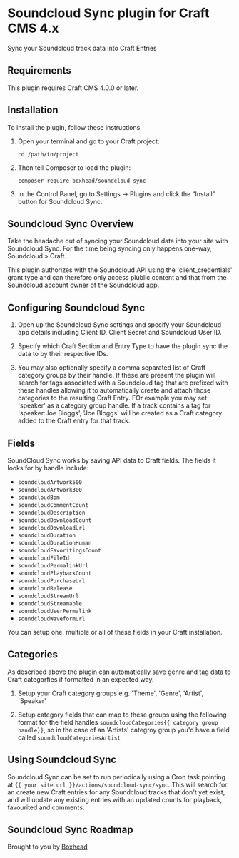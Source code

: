 # Soundcloud Sync plugin for Craft CMS 4.x

Sync your Soundcloud track data into Craft Entries

## Requirements

This plugin requires Craft CMS 4.0.0 or later.

## Installation

To install the plugin, follow these instructions.

1.  Open your terminal and go to your Craft project:

        cd /path/to/project

2.  Then tell Composer to load the plugin:

        composer require boxhead/soundcloud-sync

3.  In the Control Panel, go to Settings → Plugins and click the “Install” button for Soundcloud Sync.

## Soundcloud Sync Overview

Take the headache out of syncing your Soundcloud data into your site with Soundcloud Sync. For the time being syncing only happens one-way, Soundcloud » Craft.

This plugin authorizes with the Soundcloud API using the 'client_credentials' grant type and can therefore only access plublic content and that from the Soundcloud account owner of the Soundcloud app.

## Configuring Soundcloud Sync

1. Open up the Soundcloud Sync settings and specify your Soundcloud app details including Client ID, Client Secret and Soundcloud User ID.

2. Specify which Craft Section and Entry Type to have the plugin sync the data to by their respective IDs.

3. You may also optionally specify a comma separated list of Craft category groups by their handle. If these are present the plugin will search for tags associated with a Soundcloud tag that are prefixed with these handles allowing it to automatically create and attach those categories to the resulting Craft Entry. FOr example you may set 'speaker' as a category group handle. If a track contains a tag for 'speaker:Joe Bloggs', 'Joe Bloggs' will be created as a Craft category added to the Craft entry for that track.

## Fields

SoundCloud Sync works by saving API data to Craft fields. The fields it looks for by handle include:

-   `soundcloudArtwork500`
-   `soundcloudArtwork300`
-   `soundcloudBpm`
-   `soundcloudCommentCount`
-   `soundcloudDescription`
-   `soundcloudDownloadCount`
-   `soundcloudDownloadUrl`
-   `soundcloudDuration`
-   `soundcloudDurationHuman`
-   `soundcloudFavoritingsCount`
-   `soundcloudFileId`
-   `soundcloudPermalinkUrl`
-   `soundcloudPlaybackCount`
-   `soundcloudPurchaseUrl`
-   `soundcloudRelease`
-   `soundcloudStreamUrl`
-   `soundcloudStreamable`
-   `soundcloudUserPermalink`
-   `soundcloudWaveformUrl`

You can setup one, multiple or all of these fields in your Craft installation.

## Categories

As described above the plugin can automatically save genre and tag data to Craft categorfies if formatted in an expected way.

1. Setup your Craft category groups e.g. 'Theme', 'Genre', 'Artist', 'Speaker'

2. Setup category fields that can map to these groups using the following format for the field handles `soundcloudCategories{{ category group handle}}`, so in the case of an 'Artists' categroy group you'd have a field called `soundcloudCategoriesArtist`

## Using Soundcloud Sync

Soundcloud Sync can be set to run periodically using a Cron task pointing at `{{ your site url }}/actions/soundcloud-sync/sync`. This will search for an create new Craft entries for any Soundcloud tracks that don't yet exist, and will update any existing entries with an updated counts for playback, favourited and comments.

## Soundcloud Sync Roadmap

Brought to you by [Boxhead](https://boxhead.io)
